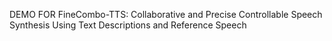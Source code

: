 DEMO FOR FineCombo-TTS: Collaborative and Precise Controllable Speech Synthesis Using Text Descriptions and Reference Speech
